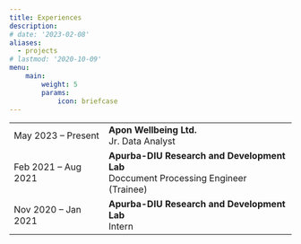 ```yaml
---
title: Experiences
description: 
# date: '2023-02-08'
aliases:
  - projects
# lastmod: '2020-10-09'
menu:
    main: 
        weight: 5
        params:
            icon: briefcase
---
```



|   |   |
|---|---|
|May 2023 – Present   | **Apon Wellbeing Ltd.** <br> Jr. Data Analyst |
|Feb 2021 – Aug 2021     | **Apurba-DIU Research and Development Lab** <br> Doccument Processing Engineer (Trainee)    |
|Nov 2020 – Jan 2021   | **Apurba-DIU Research and Development Lab** <br> Intern |





